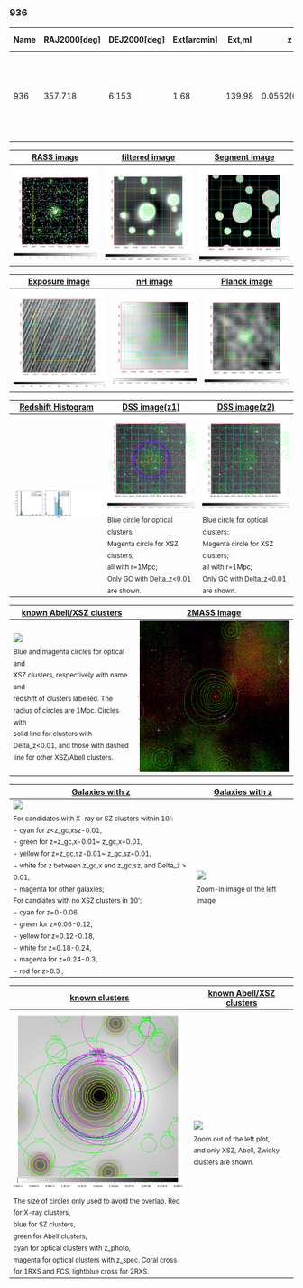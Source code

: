 <div STYLE="page-break-after: always;"></div>

### 936

|Name|RAJ2000[deg]|DEJ2000[deg] |Ext[arcmin]| Ext,ml | z | z_src| C|GC(XSZ,Delta_z<0.01)| GC(OPT,Delta_z<0.01)|GC| R_sig[arcmin] | R500[arcmin] | R500[Mpc]| CRsig[c/s] | CR500[c/s] |L500[1E44 erg/s]|F500[1E-12 erg/s/cm^2]| M500[1E14 Msun]|Tx[keV]|Cnt_sig|Beta|Rc[arcmin]|Comment|Alias|
|---|---|---|---|---|---|------|---|--------|---------|----------|---|---|---|---|---|---|---|---|---|---|---|---|---|---|
|936| 357.718| 6.153| 1.68| 139.98| 0.0562(0.005)| z1, z_xsz| B| L03, MCXC, PSZ2, Tar, XB| A, N, W| A, C, F20, L03, MCXC, N, PSZ2, SPI, Tar, W, XB| 12.212| 13.700| 0.897| 0.560(0.046)| 0.572(0.047)| 0.757(0.027)| 10.042(0.364)| 2.16(0.04)| 3.51(0.04)| 240.7| 0.791(-0.088+0.107)| 3.391(-0.612+0.654)| -| k152|

|[RASS image](../image/936/936_img.pdf)|[filtered image](../image/936/936_fil.pdf)|[Segment image](../image/936/936_seg.pdf)|
|-------------------|--------------------|-------------------|
| <img src="../image/936/936_img.png" width="300">  | <img src="../image/936/936_fil.png" width="300">   | <img src="../image/936/936_seg.png" width="300">  |

|[Exposure image](../image/936/936_mex.pdf)| [nH image](../image/936/936_nh.pdf)| [Planck image](../image/936/936_p.pdf)|
|-------------------|--------------------|-------------------|
|<img src="../image/936/936_mex.png" width="300">   | <img src="../image/936/936_nh.png" width="300">    | <img src="../image/936/936_p.png" width="300"> |

|[Redshift Histogram](../image/936/936_zg.pdf) | [DSS image(z1)](../image/936/936_dss_z1.pdf)      |  [DSS image(z2)](../image/936/936_dss_z2.pdf)    |
|-------------------|--------------------|-------------------|
|<img src="../image/936/936_zg.png" width="300"> |<img src="../image/936/936_dss_z1.png" width="300"> <sub><br>Blue circle for optical clusters; <br>Magenta circle for XSZ clusters; <br>all with r=1Mpc; <br>Only GC with Delta_z<0.01 are shown. </sub>| <img src="../image/936/936_dss_z2.png" width="300"><sub><br>Blue circle for optical clusters; <br>Magenta circle for XSZ clusters; <br>all with r=1Mpc; <br>Only GC with Delta_z<0.01 are shown. </sub> |

|[known Abell/XSZ clusters](../image/936/936_m.pdf) | [2MASS image](../image/936/936_2mass.pdf)      |
|-------------------|-------------------|
|<img src=../image/936/936_m.png width="300"> <br><sub>Blue and magenta circles for optical and <br>XSZ clusters, respectively with name and <br>redshift of clusters labelled. The <br>radius of circles are 1Mpc. Circles with <br>solid line for clusters with <br>Delta_z<0.01, and those with dashed <br>line for other XSZ/Abell clusters.        </sub>|<img src="../image/936/936_2mass.png" width="300">  |

|[Galaxies with z](../image/936/936_opt_ned.pdf) |[Galaxies with z](../image/936/936_opt_ned_zoom.pdf) |
|-------------------|-------------------|
| <img src=../image/936/936_opt_ned.png width="300"> <br><sub> For candidates with X-ray or SZ clusters within 10': <br> - cyan for z<z_gc,xsz-0.01, <br> - green for z=z_gc,x-0.01~ z_gc,x+0.01, <br> - yellow for z=z_gc,sz-0.01~ z_gc,sz+0.01, <br> - white for z between z_gc,x and z_gc,sz, and Delta_z > 0.01, <br> - magenta for other galaxies; <br>For candiates with no XSZ clusters in 10': <br> - cyan for z=0-0.06, <br> - green for z=0.06-0.12, <br> - yellow for z=0.12-0.18, <br> - white for z=0.18-0.24, <br> - magenta for z=0.24-0.3, <br> - red for z>0.3 ;  </sub>|<img src=../image/936/936_opt_ned_zoom.png width="300">  <br><sub> Zoom-in image of the left image</sub>|

|[known clusters](../image/936/936_gc.pdf) |[known Abell/XSZ clusters](../image/936/936_gc_large.pdf) |
|-------------------|-------------------|
| <img src=../image/936/936_gc.png width="300"> <br><sub> The size of circles only used to avoid the overlap. Red for X-ray clusters, <br> blue for SZ clusters, <br> green for Abell clusters, <br> cyan for optical clusters with z_photo, <br> magenta for optical clusters with z_spec. Coral cross for 1RXS and FCS, lightblue cross for 2RXS. </sub>|<img src=../image/936/936_gc_large.png width="300"> <br><sub> Zoom out of the left plot, <br> and only XSZ, Abell, Zwicky clusters are shown. </sub> |



